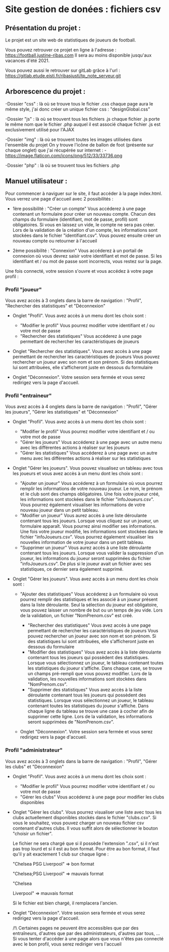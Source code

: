 # Site gestion de donées : fichiers csv

## Présentation du projet :

  Le projet est un site web de statistiques de joueurs de football.

  Vous pouvez retrouver ce projet en ligne à l'adresse : https://football.justine-ribas.com
  Il sera au moins disponible jusqu'aux vacances d'été 2021.

  Vous pouvez aussi le retrouver sur gitLab grâce à l'url : https://gitlab.etude.eisti.fr/ribasjusti/tp_note_serveur.git



## Arborescence du projet :

  -Dossier "css" : là où se trouve tous le fichier .css
  chaque page aura le même style, j'ai donc créer un unique fichier css : "designGlobal.css"

  -Dossier "js" : là où se trouvent tous les fichiers .js
  chaque fichier .js porte le même nom que le fichier .php auquel il est associé
  chaque fichier .js est exclusivement utilisé pour l'AJAX

  -Dossier "img" : là où se trouvent toutes les images utilisées dans l'ensemble du projet
  On y trouve l'icône de ballon de foot (présente sur chaque onglet) que j'ai récupérée sur internet :
      - https://image.flaticon.com/icons/png/512/33/33736.png

  -Dossier "php" : là où se trouvent tous les fichiers .php



## Manuel utilisateur :

Pour commencer à naviguer sur le site, il faut accéder à la page index.html.
Vous verrez une page d'accueil avec 2 possibilités :

- 1ère possibilité : "Créer un compte"
Vous accéderez à une page contenant un formulaire pour créer un nouveau compte.
Chacun des champs du formulaire (identifiant, mot de passe, profil) sont obligatoires. Si vous en laissez un vide, le compte ne sera pas créer.
Lors de la validation de la création d'un compte, les informations sont stockées dans le fichier "identifiant.csv".
Vous pouvez ensuite créer un nouveau compte ou retourner à l'accueil

- 2ème possibilité : "Connexion"
Vous accéderez à un portail de connexion où vous devrez saisir votre identifiant et mot de passe.
Si les identifiant et / ou mot de passe sont incorrects, vous restez sur la page.


Une fois connecté, votre session s'ouvre et vous accédez à votre page profil :



### Profil "joueur" 

Vous avez accès à 3 onglets dans la barre de navigation : "Profil", "Rechercher des statistiques" et "Déconnexion"

- Onglet "Profil". Vous avez accès à un menu dont les choix sont :
  - "Modifier le profil"
    Vous pourrez modifier votre identifiant et / ou votre mot de passe
  - "Rechercher des statistiques"
    Vous accéderez à une page permettant de rechercher les caractéristiques de joueurs


- Onglet "Rechercher des statistiques". Vous avez accès à une page permettant de rechercher les caractéristiques de joueurs
  Vous pouvez rechercher un joueur avec son nom et son prénom.
  Si des statistiques lui sont attribuées, elle s'afficheront juste en dessous du formulaire


- Onglet "Déconnexion".
  Votre session sera fermée et vous serez redirigez vers la page d'accueil.


### Profil "entraineur"
Vous avez accès à 4 onglets dans la barre de navigation : "Profil", "Gérer les joueurs", "Gérer les statistiques" et "Déconnexion"


- Onglet "Profil". Vous avez accès à un menu dont les choix sont :
  - "Modifier le profil"
Vous pourrez modifier votre identifiant et / ou votre mot de passe
  - "Gérer les joueurs"
Vous accéderez à une page avec un autre menu avec les différentes actions à réaliser sur les joueurs
  - "Gérer les statistiques"
Vous accéderez à une page avec un autre menu avec les différentes actions à réaliser sur les statistiques


- Onglet "Gérer les joueurs". Vous pouvez visualisez un tableau avec tous les joueurs et vous avez accès à un menu dont les choix sont :
  - "Ajouter un joueur"
Vous accéderez à un formulaire où vous pourrez remplir les informations de votre nouveau joueur.
Le nom, le prénom et le club sont des champs obligatoires.
Une fois votre joueur créé, les informations sont stockées dans le fichier "infoJoueurs.csv".
Vous pourrez également visualiser les informations de votre nouveau joueur dans un petit tableau.
  - "Modifier un joueur"
Vous aurez accès à une liste déroulante contenant tous les joueurs.
Lorsque vous cliquez sur un joueur, un formulaire apparaît. Vous pourrez ainsi modifier ses informations.
Une fois votre joueur modifié, les informations sont stockées dans le fichier "infoJoueurs.csv".
Vous pourrez également visualiser les nouvelles information de votre joueur dans un petit tableau.
  - "Supprimer un joueur"
Vous aurez accès à une liste déroulante contenant tous les joueurs.
Lorsque vous valider la suppression d'un joueur, les informations du joueur seront supprimées du fichier "infoJoueurs.csv".
De plus si le joueur avait un fichier avec ses statistiques, ce dernier sera également supprimé.


- Onglet "Gérer les joueurs". Vous avez accès à un menu dont les choix sont :
  - "Ajouter des statistiques"
Vous accéderez à un formulaire où vous pourrez remplir des statistiques et les associé à un joueur présent dans la liste déroulante.
Seul la sélection du joueur est obligatoire, vous pouvez laisser un nombre de but ou un temps de jeu vide.
Lors de la validation, un fichier "NomPrenom.csv" est créé.
    - "Rechercher des statistiques"
          Vous avez accès à une page permettant de rechercher les caractéristiques de joueurs
          Vous pouvez rechercher un joueur avec son nom et son prénom.
          Si des statistiques lui sont attribuées, elle s'afficheront juste en dessous du formulaire
    - "Modifier des statistiques"
          Vous avez accès à la liste déroulante contenant tous les joueurs qui possèdent des statistiques.
          Lorsque vous sélectionnez un joueur, le tableau contenant toutes les statistiques du joueur s'affiche.
          Dans chaque case, se trouve un champs pré-rempli que vous pouvez modifier.
          Lors de la validation, les nouvelles informations sont stockées dans "NomPrenom.csv".
    - "Supprimer des statistiques"
          Vous avez accès à la liste déroulante contenant tous les joueurs qui possèdent des statistiques.
          Lorsque vous sélectionnez un joueur, le tableau contenant toutes les statistiques du joueur s'affiche.
          Dans chaque ligne du tableau se trouve une case à cocher afin de supprimer cette ligne.
          Lors de la validation, les informations seront supprimées de "NomPrenom.csv".


  - Onglet "Déconnexion".
    Votre session sera fermée et vous serez redirigez vers la page d'accueil.




### Profil "administrateur"

Vous avez accès à 3 onglets dans la barre de navigation : "Profil", "Gérer les clubs" et "Déconnexion"


- Onglet "Profil". Vous avez accès à un menu dont les choix sont :
  - "Modifier le profil"
    Vous pourrez modifier votre identifiant et / ou votre mot de passe
  - "Gérer les clubs"
    Vous accéderez à une page pour modifier les clubs disponibles

- Onglet "Gérer les clubs". Vous pourrez visualiser une liste avec tous les clubs actuellement disponibles stockés dans le fichier "clubs.csv".
  Si vous le souhaitez, vous pouvez charger un nouveau fichier csv contenant d'autres clubs.
  Il vous suffit alors de sélectionner le bouton "choisir un fichier".
  
  Le fichier ne sera chargé que si il possède l'extension ".csv", si il n'est pas trop lourd et si il est au bon format.
  Pour être au bon format, il faut qu'il y ait exactement 1 club sur chaque ligne :

  "Chelsea
  PSG
  Liverpool"
                => bon format

  "Chelsea;PSG
  Liverpool"
              => mauvais format

  "Chelsea

  Liverpool"
              => mauvais format

  Si le fichier est bien chargé, il remplacera l'ancien.


- Onglet "Déconnexion".
Votre session sera fermée et vous serez redirigez vers la page d'accueil.



  /!\ Certaines pages ne peuvent être accessibles que par des entraîneurs, d'autres que par des administrateurs, d'autres par tous, ...
  Si vous tenter d'accéder à une page alors que vous n'êtes pas connecté avec le bon profil, vous serez rediriger vers l'accueil
